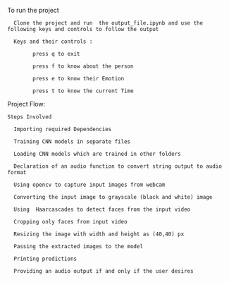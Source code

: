 To run the project

      Clone the project and run  the output_file.ipynb and use the following keys and controls to follow the output

      Keys and their controls :

            press q to exit

            press f to know about the person

            press e to know their Emotion

            press t to know the current Time









Project Flow:


    Steps Involved ​

      Importing required Dependencies​

      Training CNN models in separate files​

      Loading CNN models which are trained in other folders​

      Declaration of an audio function to convert string output to audio format​

      Using opencv to capture input images from webcam​

      Converting the input image to grayscale (black and white) image ​

      Using  Haarcascades to detect faces from the input video​

      Cropping only faces from input video ​

      Resizing the image with width and height as (40,40) px  

      Passing the extracted images to the model ​​

      Printing predictions​​

      Providing an audio output if and only if the user desires​​

